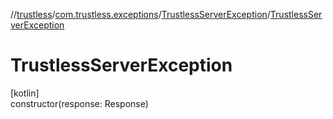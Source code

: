 //[trustless](../../../index.md)/[com.trustless.exceptions](../index.md)/[TrustlessServerException](index.md)/[TrustlessServerException](-trustless-server-exception.md)

# TrustlessServerException

[kotlin]\
constructor(response: Response)
